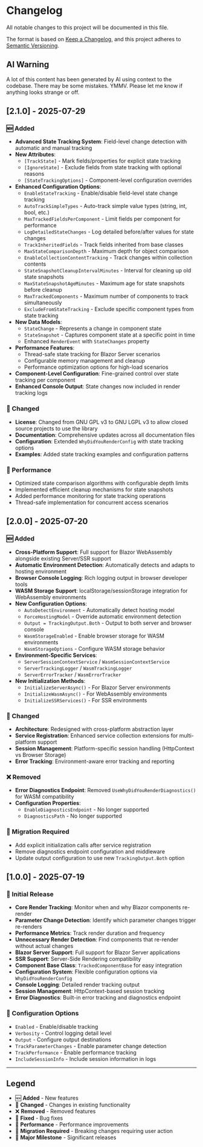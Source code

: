 # Changelog

All notable changes to this project will be documented in this file.

The format is based on [Keep a Changelog](https://keepachangelog.com/en/1.0.0/),
and this project adheres to [Semantic Versioning](https://semver.org/spec/v2.0.0.html).

## AI Warning
A lot of this content has been generated by AI using context to the codebase.
There may be some mistakes. YMMV. Please let me know if anything looks strange or off.

## [2.1.0] - 2025-07-29

### 🆕 Added
- **Advanced State Tracking System**: Field-level change detection with automatic and manual tracking
- **New Attributes**:
  - `[TrackState]` - Mark fields/properties for explicit state tracking
  - `[IgnoreState]` - Exclude fields from state tracking with optional reasons
  - `[StateTrackingOptions]` - Component-level configuration overrides
- **Enhanced Configuration Options**:
  - `EnableStateTracking` - Enable/disable field-level state change tracking
  - `AutoTrackSimpleTypes` - Auto-track simple value types (string, int, bool, etc.)
  - `MaxTrackedFieldsPerComponent` - Limit fields per component for performance
  - `LogDetailedStateChanges` - Log detailed before/after values for state changes
  - `TrackInheritedFields` - Track fields inherited from base classes
  - `MaxStateComparisonDepth` - Maximum depth for object comparison
  - `EnableCollectionContentTracking` - Track changes within collection contents
  - `StateSnapshotCleanupIntervalMinutes` - Interval for cleaning up old state snapshots
  - `MaxStateSnapshotAgeMinutes` - Maximum age for state snapshots before cleanup
  - `MaxTrackedComponents` - Maximum number of components to track simultaneously
  - `ExcludeFromStateTracking` - Exclude specific component types from state tracking
- **New Data Models**:
  - `StateChange` - Represents a change in component state
  - `StateSnapshot` - Captures component state at a specific point in time
  - Enhanced `RenderEvent` with `StateChanges` property
- **Performance Features**:
  - Thread-safe state tracking for Blazor Server scenarios
  - Configurable memory management and cleanup
  - Performance optimization options for high-load scenarios
- **Component-Level Configuration**: Fine-grained control over state tracking per component
- **Enhanced Console Output**: State changes now included in render tracking logs

### 🔧 Changed
- **License**: Changed from GNU GPL v3 to GNU LGPL v3 to allow closed source projects to use the library
- **Documentation**: Comprehensive updates across all documentation files
- **Configuration**: Extended `WhyDidYouRenderConfig` with state tracking options
- **Examples**: Added state tracking examples and configuration patterns

### 🚀 Performance
- Optimized state comparison algorithms with configurable depth limits
- Implemented efficient cleanup mechanisms for state snapshots
- Added performance monitoring for state tracking operations
- Thread-safe implementation for concurrent access scenarios

## [2.0.0] - 2025-07-20

### 🆕 Added
- **Cross-Platform Support**: Full support for Blazor WebAssembly alongside existing Server/SSR support
- **Automatic Environment Detection**: Automatically detects and adapts to hosting environment
- **Browser Console Logging**: Rich logging output in browser developer tools
- **WASM Storage Support**: localStorage/sessionStorage integration for WebAssembly environments
- **New Configuration Options**:
  - `AutoDetectEnvironment` - Automatically detect hosting model
  - `ForceHostingModel` - Override automatic environment detection
  - `Output = TrackingOutput.Both` - Output to both server and browser console
  - `WasmStorageEnabled` - Enable browser storage for WASM environments
  - `WasmStorageOptions` - Configure WASM storage behavior
- **Environment-Specific Services**:
  - `ServerSessionContextService` / `WasmSessionContextService`
  - `ServerTrackingLogger` / `WasmTrackingLogger`
  - `ServerErrorTracker` / `WasmErrorTracker`
- **New Initialization Methods**:
  - `InitializeServerAsync()` - For Blazor Server environments
  - `InitializeWasmAsync()` - For WebAssembly environments
  - `InitializeSSRServices()` - For SSR environments

### 🔧 Changed
- **Architecture**: Redesigned with cross-platform abstraction layer
- **Service Registration**: Enhanced service collection extensions for multi-platform support
- **Session Management**: Platform-specific session handling (HttpContext vs Browser Storage)
- **Error Tracking**: Environment-aware error tracking and reporting

### ❌ Removed
- **Error Diagnostics Endpoint**: Removed `UseWhyDidYouRenderDiagnostics()` for WASM compatibility
- **Configuration Properties**:
  - `EnableDiagnosticsEndpoint` - No longer supported
  - `DiagnosticsPath` - No longer supported

### 🔄 Migration Required
- Add explicit initialization calls after service registration
- Remove diagnostics endpoint configuration and middleware
- Update output configuration to use new `TrackingOutput.Both` option

## [1.0.0] - 2025-07-19

### 🎉 Initial Release
- **Core Render Tracking**: Monitor when and why Blazor components re-render
- **Parameter Change Detection**: Identify which parameter changes trigger re-renders
- **Performance Metrics**: Track render duration and frequency
- **Unnecessary Render Detection**: Find components that re-render without actual changes
- **Blazor Server Support**: Full support for Blazor Server applications
- **SSR Support**: Server-Side Rendering compatibility
- **Component Base Class**: `TrackedComponentBase` for easy integration
- **Configuration System**: Flexible configuration options via `WhyDidYouRenderConfig`
- **Console Logging**: Detailed render tracking output
- **Session Management**: HttpContext-based session tracking
- **Error Diagnostics**: Built-in error tracking and diagnostics endpoint

### 🔧 Configuration Options
- `Enabled` - Enable/disable tracking
- `Verbosity` - Control logging detail level
- `Output` - Configure output destinations
- `TrackParameterChanges` - Enable parameter change detection
- `TrackPerformance` - Enable performance tracking
- `IncludeSessionInfo` - Include session information in logs

---

## Legend

- 🆕 **Added** - New features
- 🔧 **Changed** - Changes in existing functionality
- ❌ **Removed** - Removed features
- 🐛 **Fixed** - Bug fixes
- 🚀 **Performance** - Performance improvements
- 🔄 **Migration Required** - Breaking changes requiring user action
- 🎉 **Major Milestone** - Significant releases
